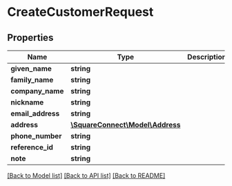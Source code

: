 # CreateCustomerRequest

## Properties
Name | Type | Description | Notes
------------ | ------------- | ------------- | -------------
**given_name** | **string** |  | [optional] 
**family_name** | **string** |  | [optional] 
**company_name** | **string** |  | [optional] 
**nickname** | **string** |  | [optional] 
**email_address** | **string** |  | [optional] 
**address** | [**\SquareConnect\Model\Address**](Address.md) |  | [optional] 
**phone_number** | **string** |  | [optional] 
**reference_id** | **string** |  | [optional] 
**note** | **string** |  | [optional] 

[[Back to Model list]](../README.md#documentation-for-models) [[Back to API list]](../README.md#documentation-for-api-endpoints) [[Back to README]](../README.md)


